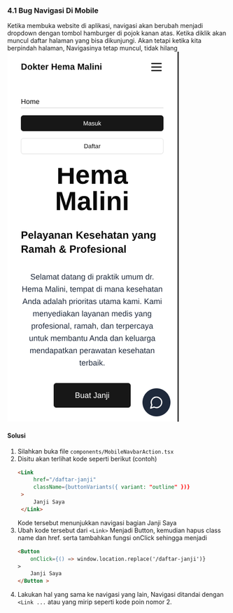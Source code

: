 ### 4.1 Bug Navigasi Di Mobile

Ketika membuka website di aplikasi, navigasi akan berubah menjadi dropdown dengan tombol hamburger di pojok kanan atas. Ketika diklik akan muncul daftar halaman yang bisa dikunjungi. Akan tetapi ketika kita berpindah halaman, Navigasinya tetap muncul, tidak hilang
![image](/documentation/images/bug_navigasi_1.png)

#### Solusi

1. Silahkan buka file `components/MobileNavbarAction.tsx`
2. Disitu akan terlihat kode seperti berikut (contoh)
   ```html
   <Link
        href="/daftar-janji"
        className={buttonVariants({ variant: "outline" })}
    >
        Janji Saya
    </Link>
   ```
   Kode tersebut menunjukkan navigasi bagian Janji Saya
3. Ubah kode tersebut dari `<Link>` Menjadi Button, kemudian hapus class name dan href. serta tambahkan fungsi onClick sehingga menjadi
   ```html
   <Button
       onClick={() => window.location.replace('/daftar-janji')}
   >
       Janji Saya
   </Button >
   ```
4. Lakukan hal yang sama ke navigasi yang lain, Navigasi ditandai dengan `<Link ...` atau yang mirip seperti kode poin nomor 2.
